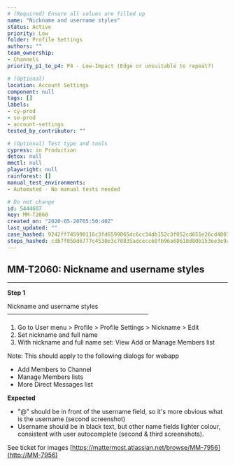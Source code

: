 ```yaml
---
# (Required) Ensure all values are filled up
name: "Nickname and username styles"
status: Active
priority: Low
folder: Profile Settings
authors: ""
team_ownership: 
- Channels
priority_p1_to_p4: P4 - Low-Impact (Edge or unsuitable to repeat?)

# (Optional)
location: Account Settings
component: null
tags: []
labels: 
- cy-prod
- se-prod
- account-settings
tested_by_contributor: ""

# (Optional) Test type and tools
cypress: in Production
detox: null
mmctl: null
playwright: null
rainforest: []
manual_test_environments:
- Automated - No manual tests needed

# Do not change
id: 5444607
key: MM-T2060
created_on: "2020-05-20T05:50:40Z"
last_updated: ""
case_hashed: 9242ff745990116c3fd6599065dc6cc34db152c3f052cd651e26cd4007a0c3c7d85b701b9dbd3bd2d6531dc75b214441
steps_hashed: cdb7f050d6777c4530e3c70835adcecc60fb96a68610d80b153ee3e9af141ca553b77bf48aa9743bf742ae21fb96c962
---
```


<!-- (Auto-generated) Based on frontmatter's "key" and "name" -->

## MM-T2060: Nickname and username styles

---

**Step 1**

Nickname and username styles\
———————————————————————

1. Go to User menu > Profile > Profile Settings > Nickname > Edit
2. Set nickname and full name
3. With nickname and full name set: View Add or Manage Members list

Note: This should apply to the following dialogs for webapp

- Add Members to Channel
- Manage Members lists
- More Direct Messages list

**Expected**

- "@" should be in front of the username field, so it's more obvious what is the username (second screenshot)
- Username should be in black text, but other name fields lighter colour, consistent with user autocomplete (second & third screenshots).

See ticket for images [https://mattermost.atlassian.net/browse/MM-7956](http://MM-7956)
